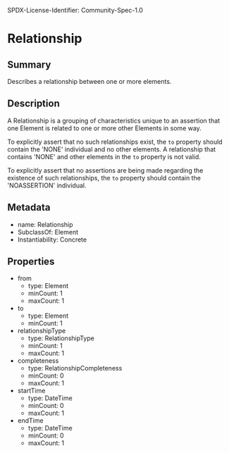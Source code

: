 SPDX-License-Identifier: Community-Spec-1.0

# Relationship

## Summary

Describes a relationship between one or more elements.

## Description

A Relationship is a grouping of characteristics unique to an assertion
that one Element is related to one or more other Elements in some way.

To explicitly assert that no such relationships exist, the `to` property 
should contain the 'NONE' individual and no other elements.
A relationship that contains 'NONE' and other elements in the `to` property is not valid.

To explicitly assert that no assertions are being made regarding the 
existence of such relationships, the `to` property should contain the 'NOASSERTION' individual.

## Metadata

- name: Relationship
- SubclassOf: Element
- Instantiability: Concrete

## Properties

- from
  - type: Element
  - minCount: 1
  - maxCount: 1
- to
  - type: Element
  - minCount: 1
- relationshipType
  - type: RelationshipType
  - minCount: 1
  - maxCount: 1
- completeness
  - type: RelationshipCompleteness
  - minCount: 0
  - maxCount: 1
- startTime
  - type: DateTime
  - minCount: 0
  - maxCount: 1
- endTime
  - type: DateTime
  - minCount: 0
  - maxCount: 1

